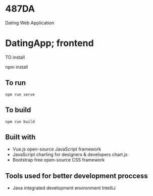 # 487DA
Dating Web Application

# DatingApp; frontend

TO install 

npm install 

To run
---------
```
npm run serve
```

To build
---------

```
npm run build
```

Built with
---------

- Vue.js open-source JavaScript framework 
- JavaScript charting for designers & developers chart.js
- Bootstrap free open-source CSS framework

Tools used for better development proccess
---------

- Java integrated development environment IntelliJ
  








